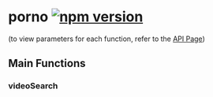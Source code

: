 
# porno [![npm version](https://badge.fury.io/js/porno.svg)](https://badge.fury.io/js/porno)
(to view parameters for each function, refer to the [API Page](http://api.porn.com)) 
## Main Functions

### videoSearch
